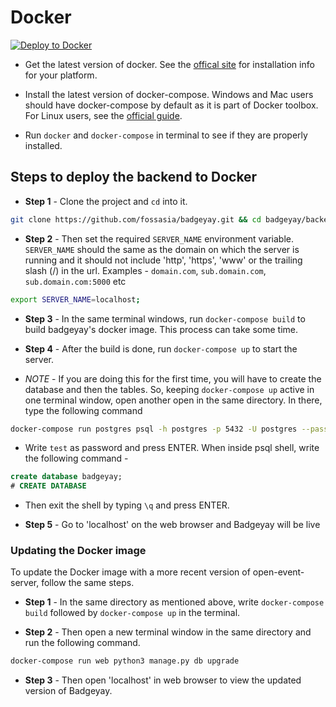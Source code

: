# Docker

[![Deploy to Docker ](https://files.cloud.docker.com/images/deploy-to-dockercloud.svg)](https://cloud.docker.com/stack/deploy/?repo=https://github.com/fossasia/badgeyay)

* Get the latest version of docker. See the [offical site](https://docs.docker.com/engine/installation/) for installation info for your platform.

* Install the latest version of docker-compose. Windows and Mac users should have docker-compose by default as it is part of Docker toolbox. For Linux users, see the
[official guide](https://docs.docker.com/compose/install/).

* Run `docker` and `docker-compose` in terminal to see if they are properly installed.

## Steps to deploy the backend to Docker

* **Step 1** - Clone the project and `cd` into it.

```bash
git clone https://github.com/fossasia/badgeyay.git && cd badgeyay/backend
```

* **Step 2** - Then set the required `SERVER_NAME` environment variable. `SERVER_NAME` should the same as the domain on which the server is running and it should not include 'http', 'https',
'www' or the trailing slash (/) in the url. Examples - `domain.com`, `sub.domain.com`, `sub.domain.com:5000` etc

```bash
export SERVER_NAME=localhost;
```

* **Step 3** - In the same terminal windows, run `docker-compose build` to build badgeyay's docker image. This process can take some time.

* **Step 4** - After the build is done, run `docker-compose up` to start the server.

* *NOTE* - If you are doing this for the first time, you will have to create the database and then the tables. So, keeping `docker-compose up` active in one terminal window, open another open in the same directory. In there, type the following command

```bash
docker-compose run postgres psql -h postgres -p 5432 -U postgres --password
```

* Write `test` as password and press ENTER. When inside psql shell, write the following command -

```sql
create database badgeyay;
# CREATE DATABASE
```
* Then exit the shell by typing `\q` and press ENTER.

* **Step 5** - Go to 'localhost' on the web browser and Badgeyay will be live

### Updating the Docker image

To update the Docker image with a more recent version of open-event-server, follow the same steps.

* **Step 1** - In the same directory as mentioned above, write `docker-compose build` followed by `docker-compose up` in the terminal.

* **Step 2** - Then open a new terminal window in the same directory and run the following command.

```bash
docker-compose run web python3 manage.py db upgrade
```

* **Step 3** - Then open 'localhost' in web browser to view the updated version of Badgeyay.
